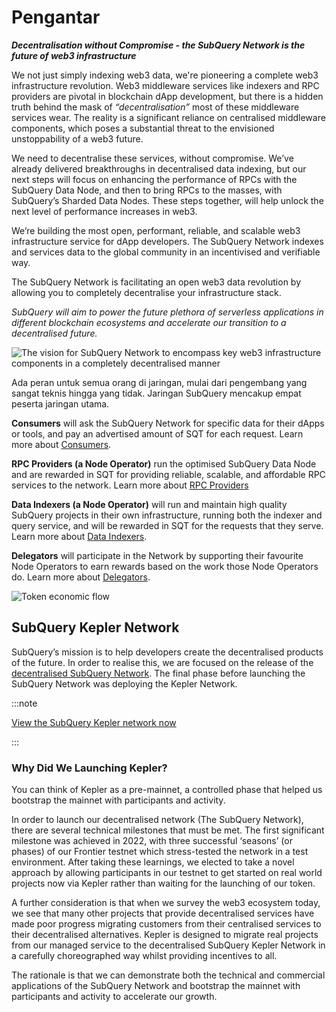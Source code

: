 # Pengantar

**_Decentralisation without Compromise - the SubQuery Network is the future of web3 infrastructure_**

We not just simply indexing web3 data, we're pioneering a complete web3 infrastructure revolution. Web3 middleware services like indexers and RPC providers are pivotal in blockchain dApp development, but there is a hidden truth behind the mask of _“decentralisation”_ most of these middleware services wear. The reality is a significant reliance on centralised middleware components, which poses a substantial threat to the envisioned unstoppability of a web3 future.

We need to decentralise these services, without compromise. We’ve already delivered breakthroughs in decentralised data indexing, but our next steps will focus on enhancing the performance of RPCs with the SubQuery Data Node, and then to bring RPCs to the masses, with SubQuery’s Sharded Data Nodes. These steps together, will help unlock the next level of performance increases in web3.

We’re building the most open, performant, reliable, and scalable web3 infrastructure service for dApp developers. The SubQuery Network indexes and services data to the global community in an incentivised and verifiable way.

The SubQuery Network is facilitating an open web3 data revolution by allowing you to completely decentralise your infrastructure stack.

_SubQuery will aim to power the future plethora of serverless applications in different blockchain ecosystems and accelerate our transition to a decentralised future._

![The vision for SubQuery Network to encompass key web3 infrastructure components in a completely decentralised manner](/assets/img/network/technical_stack.png)

Ada peran untuk semua orang di jaringan, mulai dari pengembang yang sangat teknis hingga yang tidak. Jaringan SubQuery mencakup empat peserta jaringan utama.

**Consumers** will ask the SubQuery Network for specific data for their dApps or tools, and pay an advertised amount of SQT for each request. Learn more about [Consumers](./consumers/introduction.md).

**RPC Providers (a Node Operator)** run the optimised SubQuery Data Node and are rewarded in SQT for providing reliable, scalable, and affordable RPC services to the network. Learn more about [RPC Providers](./node_operators/rpc_providers/introduction.md)

**Data Indexers (a Node Operator)** will run and maintain high quality SubQuery projects in their own infrastructure, running both the indexer and query service, and will be rewarded in SQT for the requests that they serve. Learn more about [Data Indexers](./node_operators/indexers/introduction.md).

**Delegators** will participate in the Network by supporting their favourite Node Operators to earn rewards based on the work those Node Operators do. Learn more about [Delegators](./delegators/introduction.md).

![Token economic flow](/assets/img/network/token_economy.png)

## SubQuery Kepler Network

SubQuery’s mission is to help developers create the decentralised products of the future. In order to realise this, we are focused on the release of the [decentralised SubQuery Network](https://subquery.network/network). The final phase before launching the SubQuery Network was deploying the Kepler Network.

:::note

[View the SubQuery Kepler network now](https://kepler.subquery.network)

:::

### Why Did We Launching Kepler?

You can think of Kepler as a pre-mainnet, a controlled phase that helped us bootstrap the mainnet with participants and activity.

In order to launch our decentralised network (The SubQuery Network), there are several technical milestones that must be met. The first significant milestone was achieved in 2022, with three successful ‘seasons’ (or phases) of our Frontier testnet which stress-tested the network in a test environment. After taking these learnings, we elected to take a novel approach by allowing participants in our testnet to get started on real world projects now via Kepler rather than waiting for the launching of our token.

A further consideration is that when we survey the web3 ecosystem today, we see that many other projects that provide decentralised services have made poor progress migrating customers from their centralised services to their decentralised alternatives. Kepler is designed to migrate real projects from our managed service to the decentralised SubQuery Kepler Network in a carefully choreographed way whilst providing incentives to all.

The rationale is that we can demonstrate both the technical and commercial applications of the SubQuery Network and bootstrap the mainnet with participants and activity to accelerate our growth.
